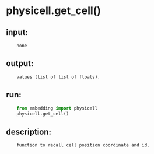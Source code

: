 # physicell.get_cell()

## input:
```
    none

```

## output:
```
    values (list of list of floats).

```

## run:
```python
    from embedding import physicell
    physicell.get_cell()

```

## description:
```
    function to recall cell position coordinate and id.
```